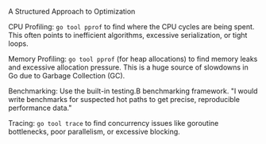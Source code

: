A Structured Approach to Optimization

CPU Profiling: `go tool pprof` to find where the CPU cycles are being spent. This often points to inefficient algorithms, excessive serialization, or tight loops.

Memory Profiling: `go tool pprof` (for heap allocations) to find memory leaks and excessive allocation pressure. This is a huge source of slowdowns in Go due to Garbage Collection (GC).

Benchmarking: Use the built-in testing.B benchmarking framework. "I would write benchmarks for suspected hot paths to get precise, reproducible performance data."

Tracing: `go tool trace` to find concurrency issues like goroutine bottlenecks, poor parallelism, or excessive blocking.

